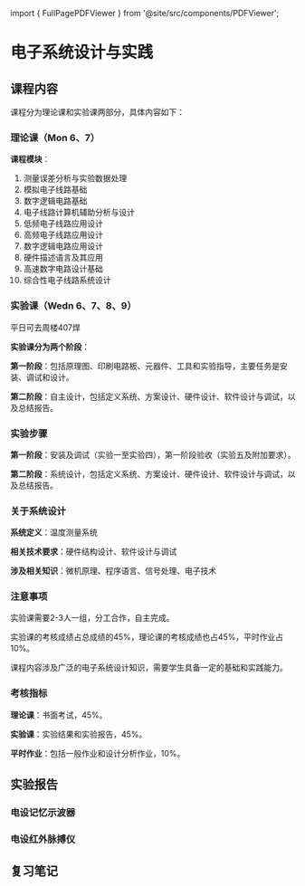 import { FullPagePDFViewer } from '@site/src/components/PDFViewer';

# 电子系统设计与实践

## 课程内容

课程分为理论课和实验课两部分，具体内容如下：

### 理论课（Mon 6、7）

**课程模块**：
1. 测量误差分析与实验数据处理
2. 模拟电子线路基础
3. 数字逻辑电路基础
4. 电子线路计算机辅助分析与设计
5. 低频电子线路应用设计
6. 高频电子线路应用设计
7. 数字逻辑电路应用设计
8. 硬件描述语言及其应用
9. 高速数字电路设计基础
10. 综合性电子线路系统设计

### 实验课（Wedn 6、7、8、9）

平日可去周楼407焊

**实验课分为两个阶段**：

**第一阶段**：包括原理图、印刷电路板、元器件、工具和实验指导，主要任务是安装、调试和设计。

**第二阶段**：自主设计，包括定义系统、方案设计、硬件设计、软件设计与调试，以及总结报告。

### 实验步骤

**第一阶段**：安装及调试（实验一至实验四），第一阶段验收（实验五及附加要求）。

**第二阶段**：系统设计，包括定义系统、方案设计、硬件设计、软件设计与调试，以及总结报告。

### 关于系统设计

**系统定义**：温度测量系统

**相关技术要求**：硬件结构设计、软件设计与调试

**涉及相关知识**：微机原理、程序语言、信号处理、电子技术

### 注意事项

实验课需要2-3人一组，分工合作，自主完成。

实验课的考核成绩占总成绩的45%，理论课的考核成绩也占45%，平时作业占10%。

课程内容涉及广泛的电子系统设计知识，需要学生具备一定的基础和实践能力。

### 考核指标

**理论课**：书面考试，45%。

**实验课**：实验结果和实验报告，45%。

**平时作业**：包括一般作业和设计分析作业，10%。

## 实验报告
### 电设记忆示波器
<FullPagePDFViewer 
  src="/pdfs/电子系统设计与实践pj1.pdf"
  pageSpacing={20}
  maxWidth={800}
/>
### 电设红外脉搏仪
<FullPagePDFViewer 
  src="/pdfs/电子系统设计与实践pj2.pdf"
  pageSpacing={20}
  maxWidth={800}
/>


## 复习笔记

<FullPagePDFViewer 
  src="/pdfs/电子系统设计与实践.pdf"
  pageSpacing={20}
  maxWidth={800}
/>
